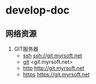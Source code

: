 develop-doc
===========

## 网络资源

1. GIT服务器 
    * [ssh](ssh://git.myrsoft.net)  <ssh://git.myrsoft.net>
    * [git](git.myrsoft.net)        <git.myrsoft.net>
    * [http](http://git.myrsoft.net) <http://git.myrsoft.net>
    * [https](https://git.myrsoft.net) <https://git.myrsoft.net>